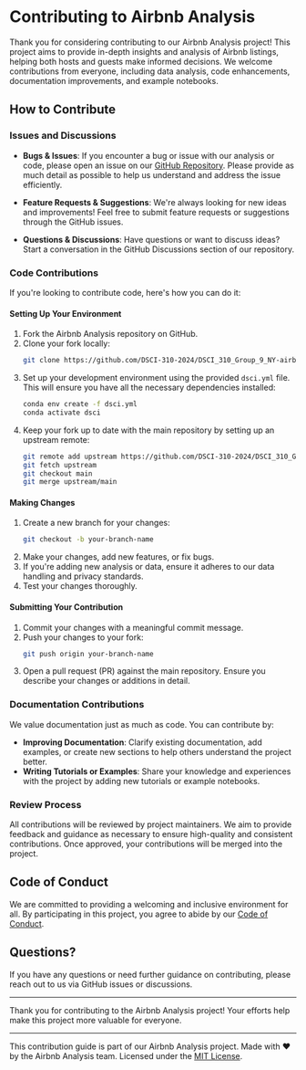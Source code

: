 # Contributing to Airbnb Analysis

Thank you for considering contributing to our Airbnb Analysis project! This project aims to provide in-depth insights and analysis of Airbnb listings, helping both hosts and guests make informed decisions. We welcome contributions from everyone, including data analysis, code enhancements, documentation improvements, and example notebooks.

## How to Contribute

### Issues and Discussions

- **Bugs & Issues**: If you encounter a bug or issue with our analysis or code, please open an issue on our [GitHub Repository](https://github.com/DSCI-310-2024/DSCI_310_Group_9_NY-airbnb-analysis). Please provide as much detail as possible to help us understand and address the issue efficiently.

- **Feature Requests & Suggestions**: We're always looking for new ideas and improvements! Feel free to submit feature requests or suggestions through the GitHub issues.

- **Questions & Discussions**: Have questions or want to discuss ideas? Start a conversation in the GitHub Discussions section of our repository.

### Code Contributions

If you're looking to contribute code, here's how you can do it:

#### Setting Up Your Environment

1. Fork the Airbnb Analysis repository on GitHub.
2. Clone your fork locally:
    ```bash
    git clone https://github.com/DSCI-310-2024/DSCI_310_Group_9_NY-airbnb-analysis
    ```
3. Set up your development environment using the provided `dsci.yml` file. This will ensure you have all the necessary dependencies installed:
    ```bash
    conda env create -f dsci.yml
    conda activate dsci
    ```
4. Keep your fork up to date with the main repository by setting up an upstream remote:
    ```bash
    git remote add upstream https://github.com/DSCI-310-2024/DSCI_310_Group_9_NY-airbnb-analysis
    git fetch upstream
    git checkout main
    git merge upstream/main
    ```

#### Making Changes

1. Create a new branch for your changes:
    ```bash
    git checkout -b your-branch-name
    ```
2. Make your changes, add new features, or fix bugs.
3. If you're adding new analysis or data, ensure it adheres to our data handling and privacy standards.
4. Test your changes thoroughly.

#### Submitting Your Contribution

1. Commit your changes with a meaningful commit message.
2. Push your changes to your fork:
    ```bash
    git push origin your-branch-name
    ```
3. Open a pull request (PR) against the main repository. Ensure you describe your changes or additions in detail.

### Documentation Contributions

We value documentation just as much as code. You can contribute by:

- **Improving Documentation**: Clarify existing documentation, add examples, or create new sections to help others understand the project better.
- **Writing Tutorials or Examples**: Share your knowledge and experiences with the project by adding new tutorials or example notebooks.

### Review Process

All contributions will be reviewed by project maintainers. We aim to provide feedback and guidance as necessary to ensure high-quality and consistent contributions. Once approved, your contributions will be merged into the project.

## Code of Conduct

We are committed to providing a welcoming and inclusive environment for all. By participating in this project, you agree to abide by our [Code of Conduct](./CODE_OF_CONDUCT.md).

## Questions?

If you have any questions or need further guidance on contributing, please reach out to us via GitHub issues or discussions.

---

Thank you for contributing to the Airbnb Analysis project! Your efforts help make this project more valuable for everyone.

---

This contribution guide is part of our Airbnb Analysis project. Made with ❤️ by the Airbnb Analysis team. Licensed under the [MIT License](./LICENSE).